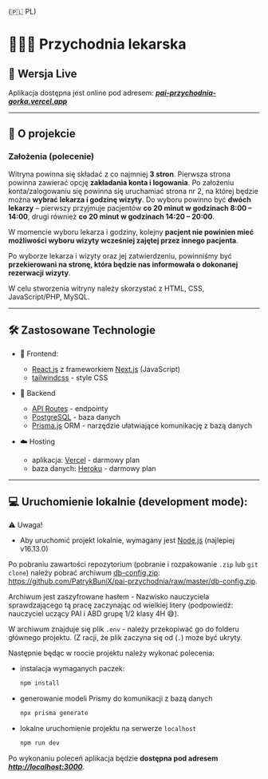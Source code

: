 (🇵🇱 PL)

# 👨🏻‍⚕️ Przychodnia lekarska

## 🚀 Wersja Live

Aplikacja dostępna jest online pod adresem: **_[pai-przychodnia-gorka.vercel.app](http://pai-przychodnia-gorka.vercel.app/)_**

---

## 📖 O projekcie

### Założenia (polecenie)  

Witryna powinna się składać z co najmniej **3 stron**. Pierwsza strona powinna zawierać opcję **zakładania konta i logowania**. Po założeniu konta/zalogowaniu się powinna się uruchamiać strona nr 2, na której będzie można **wybrać lekarza i godzinę wizyty**. Do wyboru powinno być **dwóch lekarzy** – pierwszy przyjmuje pacjentów **co 20 minut w godzinach 8:00 – 14:00**, drugi również **co 20 minut w godzinach 14:20 – 20:00**.

W momencie wyboru lekarza i godziny, kolejny **pacjent nie powinien mieć możliwości wyboru wizyty wcześniej zajętej przez innego pacjenta**.

Po wyborze lekarza i wizyty oraz jej zatwierdzeniu, powinniśmy być **przekierowani na stronę, która będzie nas informowała o dokonanej rezerwacji wizyty**.

W celu stworzenia witryny należy skorzystać z HTML, CSS, JavaScript/PHP, MySQL.

---

## 🛠 Zastosowane Technologie

- 🍊 Frontend:

  - [React.js](https://reactjs.org/) z frameworkiem [Next.js](https://nextjs.org/) (JavaScript)
  - [tailwindcss](https://tailwindcss.com/) - style CSS

- 🍑 Backend

  - [API Routes](https://nextjs.org/docs/api-routes/introduction) - endpointy
  - [PostgreSQL](https://www.postgresql.org/) - baza danych
  - [Prisma.js](https://www.prisma.io/) ORM - narzędzie ułatwiające komunikację z bazą danych

- ☁️ Hosting

  - aplikacja: [Vercel](https://vercel.com/) - darmowy plan
  - baza danych: [Heroku](https://www.heroku.com/) - darmowy plan

---

## 💻 Uruchomienie lokalnie (development mode):

⚠️ Uwaga!

- Aby uruchomić projekt lokalnie, wymagany jest [Node.js](https://nodejs.org/) (najlepiej v16.13.0)

Po pobraniu zawartości repozytorium (pobranie i rozpakowanie `.zip` lub `git clone`) należy pobrać archiwum [db-config.zip](https://github.com/PatrykBuniX/pai-przychodnia/raw/master/db-config.zip): https://github.com/PatrykBuniX/pai-przychodnia/raw/master/db-config.zip.

Archiwum jest zaszyfrowane hasłem - Nazwisko nauczyciela sprawdzającego tą pracę zaczynając od wielkiej litery (podpowiedź: nauczyciel uczący PAI i ABD grupę 1/2 klasy 4H 😅).

W archiwum znajduje się plik `.env` - należy przekopiwać go do folderu głównego projektu. (Z racji, że plik zaczyna się od (`.`) może być ukryty.

Następnie będąc w roocie projektu należy wykonać polecenia:

- instalacja wymaganych paczek:

  ```bash
  npm install
  ```

- generowanie modeli Prismy do komunikacji z bazą danych

  ```bash
  npx prisma generate
  ```

- lokalne uruchomienie projektu na serwerze `localhost`
  ```bash
  npm run dev
  ```

Po wykonaniu poleceń aplikacja będzie **dostępna pod adresem _[http://localhost:3000](http://localhost:3000)_**.

